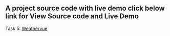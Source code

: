 ## A project source code with live demo click below link for View Source code and Live Demo
 Task 5: <a href="https://vipul5103.github.io/PRODIGY_WD_05/">Weathervue</a>
